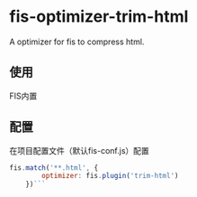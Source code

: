 # fis-optimizer-trim-html

A optimizer for fis to compress html.

## 使用

FIS内置

## 配置

在项目配置文件（默认fis-conf.js）配置

```javascript
fis.match('**.html', {
        optimizer: fis.plugin('trim-html')
    })```

